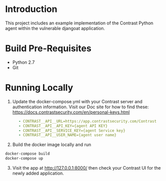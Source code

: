 # Introduction
This project includes an example implementation of the Contrast Python agent within the vulnerable djangoat application. 

#  Build Pre-Requisites
* Python 2.7
* Git

# Running Locally

1. Update the docker-compose.yml with your Contrast server and authentication information. 
Visit our Doc site for how to find these: https://docs.contrastsecurity.com/en/personal-keys.html

```yaml
      - CONTRAST__API__URL=https://app.contrastsecurity.com/Contrast
      - CONTRAST__API__API_KEY={agent API KEY}
      - CONTRAST__API__SERVICE_KEY={agent Service key}
      - CONTRAST__API__USER_NAME={agent user name}
```
2. Build the docker image locally and run
```bash
docker-compose build
docker-compose up
```

3. Visit the app at http://127.0.0.1:8000/ then check your Contrast UI for the newly added application.
